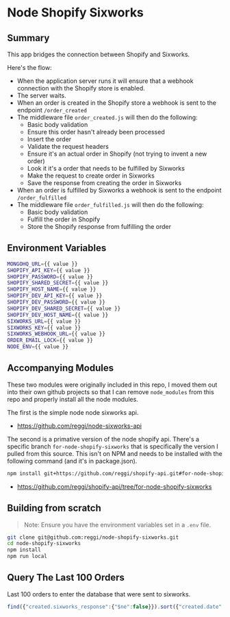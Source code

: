 # Node Shopify Sixworks

## Summary

This app bridges the connection between Shopify and Sixworks.

Here's the flow:

* When the application server runs it will ensure that a webhook connection with the Shopify store is enabled.
* The server waits.
* When an order is created in the Shopify store a webhook is sent to the endpoint `/order_created`
* The middleware file `order_created.js` will then do the following:
  * Basic body validation
  * Ensure this order hasn't already been processed
  * Insert the order
  * Validate the request headers
  * Ensure it's an actual order in Shopify (not trying to invent a new order)
  * Look it it's a order that needs to be fulfilled by Sixworks
  * Make the request to create order in Sixworks
  * Save the response from creating the order in Sixworks
* When an order is fulfilled by Sixworks a webhook is sent to the endpoint `/order_fulfilled`
* The middleware file `order_fulfilled.js` will then do the following:
  * Basic body validation
  * Fulfill the order in Shopify
  * Store the Shopify response from fulfilling the order

## Environment Variables

```bash
MONGOHQ_URL={{ value }}
SHOPIFY_API_KEY={{ value }}
SHOPIFY_PASSWORD={{ value }}
SHOPIFY_SHARED_SECRET={{ value }}
SHOPIFY_HOST_NAME={{ value }}
SHOPIFY_DEV_API_KEY={{ value }}
SHOPIFY_DEV_PASSWORD={{ value }}
SHOPIFY_DEV_SHARED_SECRET={{ value }}
SHOPIFY_DEV_HOST_NAME={{ value }}
SIXWORKS_URL={{ value }}
SIXWORKS_KEY={{ value }}
SIXWORKS_WEBHOOK_URL={{ value }}
ORDER_EMAIL_LOCK={{ value }}
NODE_ENV={{ value }}
```

## Accompanying Modules

These two modules were originally included in this repo, I moved them out into their own github projects so that I can remove `node_modules` from this repo and properly install all the node modules.

The first is the simple node node sixworks api.

* https://github.com/reggi/node-sixworks-api

The second is a primative version of the node shopify api. There's a specific branch `for-node-shopify-sixworks` that is specifically the version I pulled from this source. This isn't on NPM and needs to be installed with the following command (and it's in package.json).

```bash
npm install git+https://github.com/reggi/shopify-api.git#for-node-shopify-sixworks --save
```

* https://github.com/reggi/shopify-api/tree/for-node-shopify-sixworks

## Building from scratch

> Note: Ensure you have the environment variables set in a `.env` file.

```bash
git clone git@github.com:reggi/node-shopify-sixworks.git
cd node-shopify-sixworks
npm install
npm run local
```

## Query The Last 100 Orders

Last 100 orders to enter the database that were sent to sixworks.

```javascript
find({"created.sixworks_response":{"$ne":false}}).sort({"created.date":-1}).limit(100)
```
